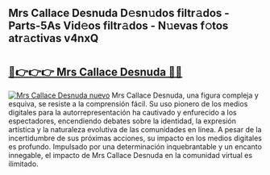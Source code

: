 ## Mrs Callace Desnuda D𝚎sn𝚞dos filtr𝚊dos - Parts-5As Vid𝚎os filtr𝚊dos - N𝚞evas f𝚘tos atr𝚊ctivas v4nxQ

# <h2><a href="http://mbc1ba.tromn.icu/?c=Mrs+Callace+Desnuda">🔗👉👉👉 Mrs Callace Desnuda 🔗🔗</a></h2>

[![Mrs Callace Desnuda nuevo](https://i.imgur.com/pEAQMta.gif)](http://mbc1ba.tromn.icu/?c=Mrs+Callace+Desnuda)
Mrs Callace Desnuda, una figura compleja y esquiva, se resiste a la comprensión fácil. Su uso pionero de los medios digitales para la autorrepresentación ha cautivado y enfurecido a los espectadores, encendiendo debates sobre la identidad, la expresión artística y la naturaleza evolutiva de las comunidades en línea. A pesar de la incertidumbre de sus próximas acciones, su impacto en los medios digitales es profundo. Impulsado por una determinación inquebrantable y un encanto innegable, el impacto de Mrs Callace Desnuda en la comunidad virtual es ilimitado.
